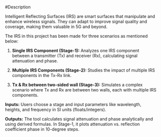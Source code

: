 #Description

Intelligent Reflecting Surfaces (IRS) are smart surfaces that manipulate and enhance wireless signals. They can
adapt to improve signal quality and coverage, making them valuable in 5G and beyond.

The IRS in this project has been made for three scenarios as mentioned below:

1. **Single IRS Component (Stage-1):** Analyzes one IRS component between a transmitter (Tx) and receiver (Rx), calculating signal attenuation and phase.

2. **Multiple IRS Components (Stage-2):** Studies the impact of multiple IRS components in the Tx-Rx link.

3. **Tx & Rx between two-sided wall (Stage-3):** Simulates a complex scenario where Tx and Rx are between two walls, each with multiple IRS components.

**Inputs:** Users choose a stage and input parameters like wavelength, heights, and frequency in SI units (floats/integers).

**Outputs:** The tool calculates signal attenuation and phase analytically and using derived formulas. In Stage-1, it plots attenuation vs. reflection coefficient phase in 10-degree steps.

